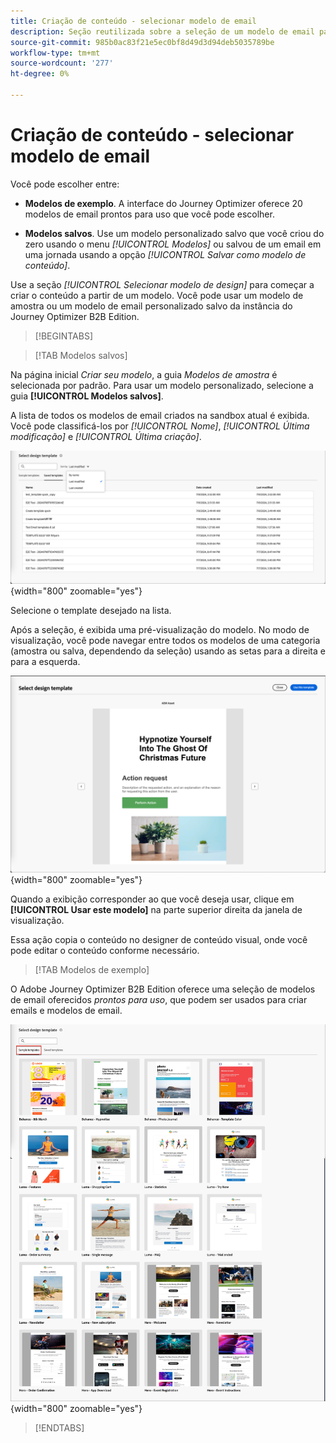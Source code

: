 ```yaml
---
title: Criação de conteúdo - selecionar modelo de email
description: Seção reutilizada sobre a seleção de um modelo de email para criação de conteúdo
source-git-commit: 985b0ac83f21e5ec0bf8d49d3d94deb5035789be
workflow-type: tm+mt
source-wordcount: '277'
ht-degree: 0%

---
```


# Criação de conteúdo - selecionar modelo de email

Você pode escolher entre:

* **Modelos de exemplo**. A interface do Journey Optimizer oferece 20 modelos de email prontos para uso que você pode escolher.

* **Modelos salvos**. Use um modelo personalizado salvo que você criou do zero usando o menu _[!UICONTROL Modelos]_ ou salvou de um email em uma jornada usando a opção _[!UICONTROL Salvar como modelo de conteúdo]_.

Use a seção _[!UICONTROL Selecionar modelo de design]_ para começar a criar o conteúdo a partir de um modelo. Você pode usar um modelo de amostra ou um modelo de email personalizado salvo da instância do Journey Optimizer B2B Edition.

>[!BEGINTABS]

>[!TAB Modelos salvos]

Na página inicial _Criar seu modelo_, a guia _Modelos de amostra_ é selecionada por padrão. Para usar um modelo personalizado, selecione a guia **[!UICONTROL Modelos salvos]**.

A lista de todos os modelos de email criados na sandbox atual é exibida. Você pode classificá-los por _[!UICONTROL Nome]_, _[!UICONTROL Última modificação]_ e _[!UICONTROL Última criação]_.

![Escolher um modelo salvo](../assets/content-design-shared/templates-design-saved-sort-by.png){width="800" zoomable="yes"}

Selecione o template desejado na lista.

Após a seleção, é exibida uma pré-visualização do modelo. No modo de visualização, você pode navegar entre todos os modelos de uma categoria (amostra ou salva, dependendo da seleção) usando as setas para a direita e para a esquerda.

![Visualizar o modelo salvo](../assets/content-design-shared/templates-design-saved-preview.png){width="800" zoomable="yes"}

Quando a exibição corresponder ao que você deseja usar, clique em **[!UICONTROL Usar este modelo]** na parte superior direita da janela de visualização.

Essa ação copia o conteúdo no designer de conteúdo visual, onde você pode editar o conteúdo conforme necessário.

>[!TAB Modelos de exemplo]

O Adobe Journey Optimizer B2B Edition oferece uma seleção de modelos de email oferecidos _prontos para uso_, que podem ser usados para criar emails e modelos de email.

![Escolha um modelo fornecido pelo Adobe](../assets/content-design-shared/templates-design-samples.png){width="800" zoomable="yes"}

>[!ENDTABS]